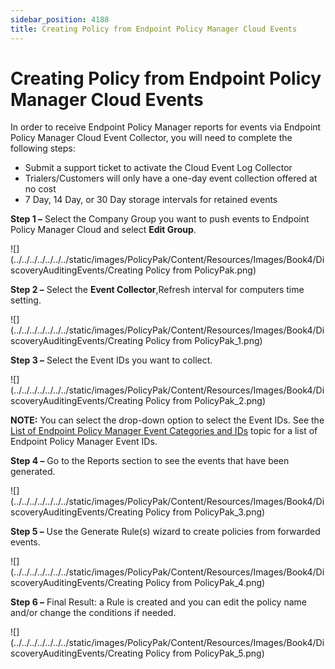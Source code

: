 ```yaml
---
sidebar_position: 4188
title: Creating Policy from Endpoint Policy Manager Cloud Events
---
```


# Creating Policy from Endpoint Policy Manager Cloud Events

In order to receive Endpoint Policy Manager reports for events via Endpoint Policy Manager Cloud Event Collector, you will need to complete the following steps:

* Submit a support ticket to activate the Cloud Event Log Collector
* Trialers/Customers will only have a one-day event collection offered at no cost
* 7 Day, 14 Day, or 30 Day storage intervals for retained events

**Step 1 –** Select the Company Group you want to push events to Endpoint Policy Manager Cloud and select **Edit Group**.

![](../../../../../../../static/images/PolicyPak/Content/Resources/Images/Book4/DiscoveryAuditingEvents/Creating Policy from PolicyPak.png)

**Step 2 –** Select the **Event Collector**,Refresh interval for computers time setting.

![](../../../../../../../static/images/PolicyPak/Content/Resources/Images/Book4/DiscoveryAuditingEvents/Creating Policy from PolicyPak_1.png)

**Step 3 –** Select the Event IDs you want to collect.

![](../../../../../../../static/images/PolicyPak/Content/Resources/Images/Book4/DiscoveryAuditingEvents/Creating Policy from PolicyPak_2.png)

**NOTE:** You can select the drop-down option to select the Event IDs. See the [List of Endpoint Policy Manager Event Categories and IDs](../../../Tips/EventCategories "List of Endpoint Policy Manager Event Categories and IDs") topic for a list of Endpoint Policy Manager Event IDs.

**Step 4 –** Go to the Reports section to see the events that have been generated.

![](../../../../../../../static/images/PolicyPak/Content/Resources/Images/Book4/DiscoveryAuditingEvents/Creating Policy from PolicyPak_3.png)

**Step 5 –** Use the Generate Rule(s) wizard to create policies from forwarded events.

![](../../../../../../../static/images/PolicyPak/Content/Resources/Images/Book4/DiscoveryAuditingEvents/Creating Policy from PolicyPak_4.png)

**Step 6 –** Final Result: a Rule is created and you can edit the policy name and/or change the conditions if needed.

![](../../../../../../../static/images/PolicyPak/Content/Resources/Images/Book4/DiscoveryAuditingEvents/Creating Policy from PolicyPak_5.png)